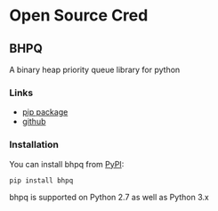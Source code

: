 # Open Source Cred

## <i class="fab fa-python fa-lg"></i> BHPQ

A binary heap priority queue library for python

### Links

- [pip package](https://pypi.org/project/bhpq)
- [github](https://github.com/aayushuppal/bhpq)

### Installation

You can install bhpq from [PyPI](https://pypi.org/project/bhpq):

    pip install bhpq

bhpq is supported on Python 2.7 as well as Python 3.x


[^1]: Last Updated: `2018-11-13`
